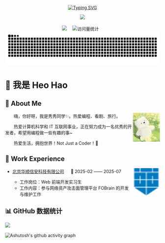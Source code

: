 <div align="center">

<!-- dynamic typing effect 动态打字效果 -->
  
  [![Typing SVG](https://readme-typing-svg.demolab.com?font=Fira+Code&pause=1000&width=435&lines=console.log(%22Hello%2C%20World%22)&center=true&size=27)](https://git.io/typing-svg)

  <!-- knock code pictures 敲代码的图片 -->
  <picture>
    <source media="(prefers-color-scheme: dark)" srcset="https://cdn.jsdelivr.net/gh/sun0225SUN/sun0225SUN/assets/images/coding.gif" />
    <source media="(prefers-color-scheme: light)" srcset="https://cdn.jsdelivr.net/gh/sun0225SUN/sun0225SUN/assets/images/developer.svg" height="225px" />
    <img src="https://cdn.jsdelivr.net/gh/sun0225SUN/sun0225SUN/assets/images/coding.gif" />
  </picture>

  <!-- for beauty 空行 -->
  <div>&nbsp;</div>


<!-- profile logo 个人资料徽标 -->
  <div>
    <a href="https://blog.csdn.net/XiugongHao"><img src="https://img.shields.io/badge/Website-博客-8c36db" /></a>&emsp;
    <img src="https://komarev.com/ghpvc/?username=Shelden-Hao&label=Views&color=orange&style=flat" alt="访问量统计" />&emsp;
  </div>

  <!-- Snake Code Contribution Map 贪吃蛇代码贡献图 -->
  <picture>
    <source media="(prefers-color-scheme: dark)" srcset="https://raw.githubusercontent.com/Shelden-Hao/Shelden-Hao/output/github-contribution-grid-snake-dark.svg">
    <source media="(prefers-color-scheme: light)" srcset="https://raw.githubusercontent.com/Shelden-Hao/Shelden-Hao/output/github-contribution-grid-snake.svg">
    <img alt="github contribution grid snake animation" src="https://raw.githubusercontent.com/Shelden-Hao/Shelden-Hao/output/github-contribution-grid-snake.svg">
  </picture>


</div>

#  🙋 我是 Heo Hao

  
<tr><td>

## 🤺 About Me

<img align="right" width="88" src="https://raw.githubusercontent.com/Shelden-Hao/images/main/images202508211053777.jpg" />

<p>&emsp;&emsp;嗨，你好呀，我是秀秀同学✨。热爱编程、看剧、旅行。</p>
<p>&emsp;&emsp;热爱计算机科学和 IT 互联网事业，正在努力成为一名优秀的开发者，希望用编程做一些有趣的事~ </p>
<p>&emsp;&emsp;热爱生活，拥抱世界！Not Just a Coder！🌱</p>

</td></tr>


## 🏢 Work Experience



<img align="right" width="88" src="https://raw.githubusercontent.com/Shelden-Hao/images/main/images202508211054680.png" />

- [北京华顺信安科技有限公司](https://huashunxinan.net/) &emsp; 📌 2025-02 —— 2025-07

  - 工作岗位：Web 前端开发实习生
  - 工作内容：参与网络资产攻击面管理平台 FOBrain 的开发与维护工作



## 📊 GitHub 数据统计

<!-- profile-3d-contrib 3D 贡献图-->
<picture>
  <source media="(prefers-color-scheme: dark)" srcset="https://cdn.jsdelivr.net/gh/Shelden-Hao/Shelden-Hao/profile-3d-contrib/profile-night-rainbow.svg" />
  <source media="(prefers-color-scheme: light)" srcset="https://cdn.jsdelivr.net/gh/Shelden-Hao/Shelden-Hao/profile-3d-contrib/profile-gitblock.svg" />
  <img src="https://cdn.jsdelivr.net/gh/Shelden-Hao/Shelden-Hao/profile-3d-contrib/profile-night-rainbow.svg" />
</picture>

![Ashutosh's github activity graph](https://github-readme-activity-graph.vercel.app/graph?username=Shelden-Hao)


<!--
**Shelden-Hao/Shelden-Hao** is a ✨ _special_ ✨ repository because its `README.md` (this file) appears on your GitHub profile.

Here are some ideas to get you started:

- 🔭 I’m currently working on ...
- 🌱 I’m currently learning ...
- 👯 I’m looking to collaborate on ...
- 🤔 I’m looking for help with ...
- 💬 Ask me about ...
- 📫 How to reach me: ...
- 😄 Pronouns: ...
- ⚡ Fun fact: ...
-->
